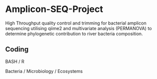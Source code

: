 # Amplicon-SEQ-Project
High Throughput quality control and trimming for bacterial amplicon sequencing utilising qiime2 and multivariate analysis (PERMANOVA) to determine phylogenetic contribution to river bacteria composition. 

## Coding
BASH / R

Bacteria / Microbiology / Ecosystems
